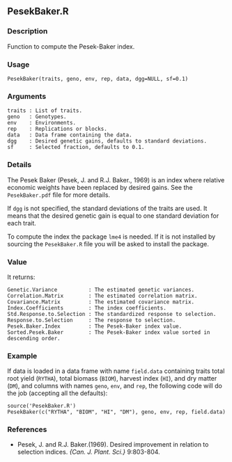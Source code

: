 PesekBaker.R
------------

### Description

Function to compute the Pesek-Baker index.

### Usage

```{r eval=F}
PesekBaker(traits, geno, env, rep, data, dgg=NULL, sf=0.1)
```
### Arguments

```
traits : List of traits.
geno   : Genotypes.
env    : Environments.
rep    : Replications or blocks.
data   : Data frame containing the data.
dgg    : Desired genetic gains, defaults to standard deviations.
sf     : Selected fraction, defaults to 0.1.
```

### Details

The Pesek Baker (Pesek, J. and R.J. Baker., 1969) is an index where relative economic weights have been
replaced by desired gains. See the `PesekBaker.pdf` file for more details.

If `dgg` is not specified, the standard deviations of the traits are used. It means that
the desired genetic gain is equal to one standard deviation for each trait.

To compute the index the package `lme4` is needed. If it is not installed by sourcing the
`PesekBaker.R` file you will be asked to install the package.

### Value

It returns:
```
Genetic.Variance          : The estimated genetic variances.
Correlation.Matrix        : The estimated correlation matrix.
Covariance.Matrix         : The estimated covariance matrix.
Index.Coefficients        : The index coefficients.
Std.Response.to.Selection : The standardized response to selection.
Response.to.Selection     : The response to selection.
Pesek.Baker.Index         : The Pesek-Baker index value.
Sorted.Pesek.Baker        : The Pesek-Baker index value sorted in descending order.
```

### Example

If data is loaded in a data frame with name `field.data` containing traits total root yield (`RYTHA`),
total biomass (`BIOM`), harvest index (`HI`), and dry matter (`DM`), and columns with names
`geno`, `env`, and `rep`, the following code will do the job (accepting all the defaults):
```{r eval=F}
source('PesekBaker.R')
PesekBaker(c("RYTHA", "BIOM", "HI", "DM"), geno, env, rep, field.data)
```

### References

* Pesek, J. and R.J. Baker.(1969). Desired improvement in relation to selection indices.
  *{Can. J. Plant. Sci.}* 9:803-804.